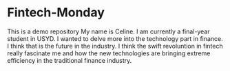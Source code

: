 # Fintech-Monday 
This is a demo repository
My name is Celine. I am currently a final-year student in USYD.
I wanted to delve more into the technology part in finance. I think that is the future in the industry.
I think the swift revoluntion in fintech really fascinate me and how the new technologies are bringing extreme efficiency in the traditional finance industry.
